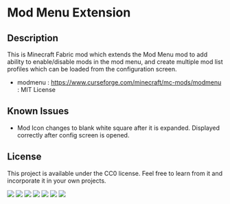 # Mod Menu Extension

## Description
This is Minecraft Fabric mod which extends the Mod Menu mod to add ability to enable/disable mods in the mod menu, and create multiple mod list profiles which can be loaded from the configuration screen.

* modmenu : https://www.curseforge.com/minecraft/mc-mods/modmenu : MIT License

## Known Issues
* Mod Icon changes to blank white square after it is expanded.  Displayed correctly after config screen is opened.

## License

This project is available under the CC0 license. Feel free to learn from it and incorporate it in your own projects.

![](https://github.com/h1ppyChick/modmenuext/blob/master/src/main/resources/assets/modmenuext/screenshot1.png?raw=true "")
![](https://github.com/h1ppyChick/modmenuext/blob/master/src/main/resources/assets/modmenuext/screenshot2.png?raw=true "")
![](https://github.com/h1ppyChick/modmenuext/blob/master/src/main/resources/assets/modmenuext/screenshot3.png?raw=true "")
![](https://github.com/h1ppyChick/modmenuext/blob/master/src/main/resources/assets/modmenuext/screenshot4.png?raw=true "")
![](https://github.com/h1ppyChick/modmenuext/blob/master/src/main/resources/assets/modmenuext/screenshot5.png?raw=true "")
![](https://github.com/h1ppyChick/modmenuext/blob/master/src/main/resources/assets/modmenuext/screenshot6.png?raw=true "")
![](https://github.com/h1ppyChick/modmenuext/blob/master/src/main/resources/assets/modmenuext/screenshot7.png?raw=true "")
